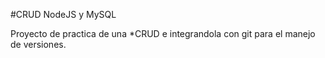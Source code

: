 #CRUD NodeJS y MySQL

Proyecto de practica de una *CRUD e integrandola con git para el manejo de versiones.

